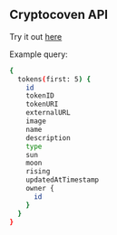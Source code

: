 ## Cryptocoven API

Try it out [here](https://thegraph.com/hosted-service/subgraph/dabit3/cryptocovenapi)

Example query:

```sh
{
  tokens(first: 5) {
    id
    tokenID
    tokenURI
    externalURL
    image 
    name 
    description
    type 
    sun 
    moon 
    rising 
    updatedAtTimestamp 
    owner {
      id 
    }
  }
}

```